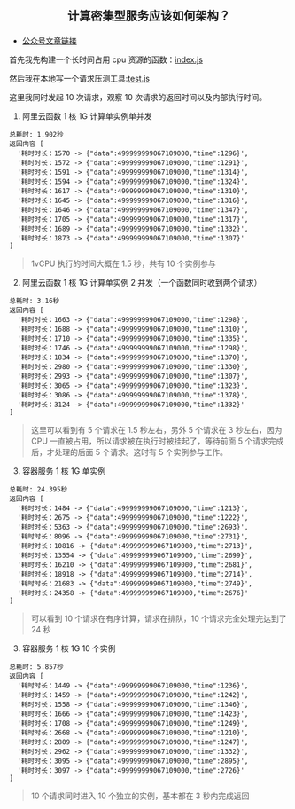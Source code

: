 <h2 align="center">

计算密集型服务应该如何架构？

</h2>

- [公众号文章链接](https://mp.weixin.qq.com/s/zQHSKQ-CGMynmK50n5DQcw)


首先我先构建一个长时间占用 cpu 资源的函数：[index.js](./index.js)


然后我在本地写一个请求压测工具:[test.js](./test.js)

这里我同时发起 10 次请求，观察 10 次请求的返回时间以及内部执行时间。

1. 阿里云函数 1 核 1G 计算单实例单并发

```log
总耗时: 1.902秒
返回内容 [
  '耗时时长：1570 -> {"data":499999999067109000,"time":1296}',
  '耗时时长：1572 -> {"data":499999999067109000,"time":1291}',
  '耗时时长：1591 -> {"data":499999999067109000,"time":1314}',
  '耗时时长：1594 -> {"data":499999999067109000,"time":1324}',
  '耗时时长：1617 -> {"data":499999999067109000,"time":1310}',
  '耗时时长：1645 -> {"data":499999999067109000,"time":1316}',
  '耗时时长：1646 -> {"data":499999999067109000,"time":1347}',
  '耗时时长：1705 -> {"data":499999999067109000,"time":1317}',
  '耗时时长：1689 -> {"data":499999999067109000,"time":1332}',
  '耗时时长：1873 -> {"data":499999999067109000,"time":1307}'
]
```

> 1vCPU 执行的时间大概在 1.5 秒，共有 10 个实例参与

2. 阿里云函数 1 核 1G 计算单实例 2 并发（一个函数同时收到两个请求）

```log
总耗时: 3.16秒
返回内容 [
  '耗时时长：1663 -> {"data":499999999067109000,"time":1298}',
  '耗时时长：1688 -> {"data":499999999067109000,"time":1310}',
  '耗时时长：1710 -> {"data":499999999067109000,"time":1335}',
  '耗时时长：1746 -> {"data":499999999067109000,"time":1298}',
  '耗时时长：1834 -> {"data":499999999067109000,"time":1370}',
  '耗时时长：2980 -> {"data":499999999067109000,"time":1330}',
  '耗时时长：2993 -> {"data":499999999067109000,"time":1307}',
  '耗时时长：3065 -> {"data":499999999067109000,"time":1323}',
  '耗时时长：3086 -> {"data":499999999067109000,"time":1378}',
  '耗时时长：3124 -> {"data":499999999067109000,"time":1332}'
]
```

> 这里可以看到有 5 个请求在 1.5 秒左右，另外 5 个请求在 3 秒左右，因为 CPU 一直被占用，所以请求被在执行时被挂起了，等待前面 5 个请求完成后，才处理的后面 5 个请求。这时有 5 个实例参与工作。

3. 容器服务 1 核 1G 单实例

```log
总耗时: 24.395秒
返回内容 [
  '耗时时长：1484 -> {"data":499999999067109000,"time":1213}',
  '耗时时长：2675 -> {"data":499999999067109000,"time":1222}',
  '耗时时长：5363 -> {"data":499999999067109000,"time":2693}',
  '耗时时长：8096 -> {"data":499999999067109000,"time":2731}',
  '耗时时长：10816 -> {"data":499999999067109000,"time":2713}',
  '耗时时长：13554 -> {"data":499999999067109000,"time":2699}',
  '耗时时长：16210 -> {"data":499999999067109000,"time":2681}',
  '耗时时长：18918 -> {"data":499999999067109000,"time":2714}',
  '耗时时长：21683 -> {"data":499999999067109000,"time":2749}',
  '耗时时长：24358 -> {"data":499999999067109000,"time":2676}'
]
```

> 可以看到 10 个请求在有序计算，请求在排队，10 个请求完全处理完达到了 24 秒

3. 容器服务 1 核 1G 10 个实例

```log
总耗时: 5.857秒
返回内容 [
  '耗时时长：1449 -> {"data":499999999067109000,"time":1236}',
  '耗时时长：1459 -> {"data":499999999067109000,"time":1242}',
  '耗时时长：1558 -> {"data":499999999067109000,"time":1346}',
  '耗时时长：1666 -> {"data":499999999067109000,"time":1423}',
  '耗时时长：1708 -> {"data":499999999067109000,"time":1249}',
  '耗时时长：2668 -> {"data":499999999067109000,"time":1210}',
  '耗时时长：2809 -> {"data":499999999067109000,"time":1247}',
  '耗时时长：2962 -> {"data":499999999067109000,"time":1332}',
  '耗时时长：3095 -> {"data":499999999067109000,"time":2895}',
  '耗时时长：3097 -> {"data":499999999067109000,"time":2726}'
]
```

> 10 个请求同时进入 10 个独立的实例，基本都在 3 秒内完成返回
